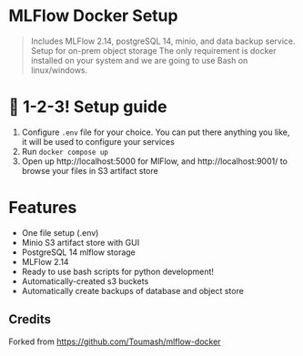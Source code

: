 # MLFlow Docker Setup 

> Includes MLFlow 2.14, postgreSQL 14, minio, and data backup service.
> Setup for on-prem object storage
> The only requirement is docker installed on your system and we are going to use Bash on linux/windows.

# 🚀 1-2-3! Setup guide 
1. Configure `.env` file for your choice. You can put there anything you like, it will be used to configure your services
2. Run `docker compose up`
3. Open up http://localhost:5000 for MlFlow, and http://localhost:9001/ to browse your files in S3 artifact store

# Features
 - One file setup (.env)
 - Minio S3 artifact store with GUI
 - PostgreSQL 14 mlflow storage
 - MLFlow 2.14
 - Ready to use bash scripts for python development!
 - Automatically-created s3 buckets
 - Automatically create backups of database and object store


## Credits
Forked from https://github.com/Toumash/mlflow-docker
